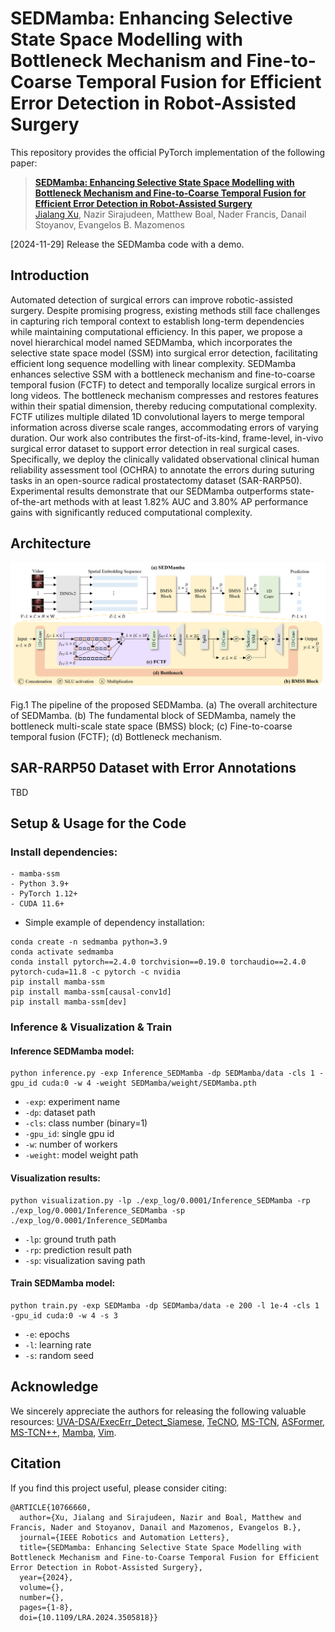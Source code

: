 # SEDMamba: Enhancing Selective State Space Modelling with Bottleneck Mechanism and Fine-to-Coarse Temporal Fusion for Efficient Error Detection in Robot-Assisted Surgery
This repository provides the official PyTorch implementation of the following paper:
> [**SEDMamba: Enhancing Selective State Space Modelling with Bottleneck Mechanism and Fine-to-Coarse Temporal Fusion for Efficient Error Detection in Robot-Assisted Surgery**](https://doi.org/10.1109/LRA.2024.3505818)<br>
> [Jialang Xu](https://www.linkedin.com/in/jialang-xu-778952257/), Nazir Sirajudeen, Matthew Boal, Nader Francis, Danail Stoyanov, Evangelos B. Mazomenos

[2024-11-29] Release the SEDMamba code with a demo.

## Introduction
Automated detection of surgical errors can improve robotic-assisted surgery. Despite promising progress, existing methods still face challenges in capturing rich temporal context to establish long-term dependencies while maintaining computational efficiency. In this paper, we propose a novel hierarchical model named SEDMamba, which incorporates the selective state space model (SSM) into surgical error detection, facilitating efficient long sequence modelling with linear complexity. SEDMamba enhances selective SSM with a bottleneck mechanism and fine-to-coarse temporal fusion (FCTF) to detect and temporally localize surgical errors in long videos. The bottleneck mechanism compresses and restores features within their spatial dimension, thereby reducing computational complexity. FCTF utilizes multiple dilated 1D convolutional layers to merge temporal information across diverse scale ranges, accommodating errors of varying duration. Our work also contributes the first-of-its-kind, frame-level, in-vivo surgical error dataset to support error detection in real surgical cases. Specifically, we deploy the clinically validated observational clinical human reliability assessment tool (OCHRA) to annotate the errors during suturing tasks in an open-source radical prostatectomy dataset (SAR-RARP50). Experimental results demonstrate that our SEDMamba outperforms state-of-the-art methods with at least 1.82% AUC and 3.80% AP performance gains with significantly reduced computational complexity.

## Architecture
<img src="./figure/framework.png"/>

Fig.1 The pipeline of the proposed SEDMamba. (a) The overall architecture of SEDMamba. (b) The fundamental block of SEDMamba, namely the bottleneck
 multi-scale state space (BMSS) block; (c) Fine-to-coarse temporal fusion (FCTF); (d) Bottleneck mechanism.

## SAR-RARP50 Dataset with Error Annotations
TBD

## Setup & Usage for the Code
### Install dependencies:
```
- mamba-ssm
- Python 3.9+
- PyTorch 1.12+
- CUDA 11.6+
```

- Simple example of dependency installation:
```
conda create -n sedmamba python=3.9
conda activate sedmamba
conda install pytorch==2.4.0 torchvision==0.19.0 torchaudio==2.4.0  pytorch-cuda=11.8 -c pytorch -c nvidia
pip install mamba-ssm
pip install mamba-ssm[causal-conv1d]
pip install mamba-ssm[dev]
```

### Inference & Visualization & Train
#### Inference SEDMamba model:
```
python inference.py -exp Inference_SEDMamba -dp SEDMamba/data -cls 1 -gpu_id cuda:0 -w 4 -weight SEDMamba/weight/SEDMamba.pth
```
- `-exp`: experiment name
- `-dp`: dataset path
- `-cls`: class number (binary=1)
- `-gpu_id`: single gpu id
- `-w`: number of workers
- `-weight`: model weight path

#### Visualization results:
```
python visualization.py -lp ./exp_log/0.0001/Inference_SEDMamba -rp ./exp_log/0.0001/Inference_SEDMamba -sp ./exp_log/0.0001/Inference_SEDMamba
```
- `-lp`: ground truth path
- `-rp`: prediction result path
- `-sp`: visualization saving path

#### Train SEDMamba model:
```
python train.py -exp SEDMamba -dp SEDMamba/data -e 200 -l 1e-4 -cls 1 -gpu_id cuda:0 -w 4 -s 3
```
- `-e`: epochs
- `-l`: learning rate
- `-s`: random seed

## Acknowledge
We sincerely appreciate the authors for releasing the following valuable resources: [UVA-DSA/ExecErr_Detect_Siamese](https://github.com/UVA-DSA/ExecErr_Detect_Siamese), [TeCNO](https://github.com/tobiascz/TeCNO), [MS-TCN](https://github.com/yabufarha/ms-tcn), [ASFormer](https://github.com/ChinaYi/ASFormer), [MS-TCN++](https://github.com/sj-li/MS-TCN2), [Mamba](https://github.com/state-spaces/mamba), [Vim](https://github.com/kyegomez/VisionMamba).

## Citation
If you find this project useful, please consider citing:
```
@ARTICLE{10766660,
  author={Xu, Jialang and Sirajudeen, Nazir and Boal, Matthew and Francis, Nader and Stoyanov, Danail and Mazomenos, Evangelos B.},
  journal={IEEE Robotics and Automation Letters}, 
  title={SEDMamba: Enhancing Selective State Space Modelling with Bottleneck Mechanism and Fine-to-Coarse Temporal Fusion for Efficient Error Detection in Robot-Assisted Surgery}, 
  year={2024},
  volume={},
  number={},
  pages={1-8},
  doi={10.1109/LRA.2024.3505818}}
```

